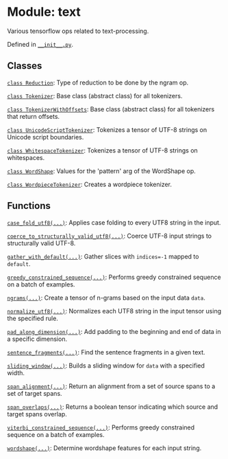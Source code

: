<div itemscope itemtype="http://developers.google.com/ReferenceObject">
<meta itemprop="name" content="text" />
<meta itemprop="path" content="Stable" />
</div>

# Module: text

Various tensorflow ops related to text-processing.

Defined in [`__init__.py`](https://github.com/tensorflow/text/tree/master/tensorflow_text/__init__.py).

<!-- Placeholder for "Used in" -->


## Classes

[`class Reduction`](./text/Reduction.md): Type of reduction to be done by the ngram op.

[`class Tokenizer`](./text/Tokenizer.md): Base class (abstract class) for all
tokenizers.

[`class TokenizerWithOffsets`](./text/TokenizerWithOffsets.md): Base class
(abstract class) for all tokenizers that return offsets.

[`class UnicodeScriptTokenizer`](./text/UnicodeScriptTokenizer.md): Tokenizes a
tensor of UTF-8 strings on Unicode script boundaries.

[`class WhitespaceTokenizer`](./text/WhitespaceTokenizer.md): Tokenizes a tensor
of UTF-8 strings on whitespaces.

[`class WordShape`](./text/WordShape.md): Values for the 'pattern' arg of the WordShape op.

[`class WordpieceTokenizer`](./text/WordpieceTokenizer.md): Creates a wordpiece
tokenizer.

## Functions

[`case_fold_utf8(...)`](./text/case_fold_utf8.md): Applies case folding to every
UTF8 string in the input.

[`coerce_to_structurally_valid_utf8(...)`](./text/coerce_to_structurally_valid_utf8.md): Coerce UTF-8 input strings to structurally valid UTF-8.

[`gather_with_default(...)`](./text/gather_with_default.md): Gather slices with `indices=-1` mapped to `default`.

[`greedy_constrained_sequence(...)`](./text/greedy_constrained_sequence.md): Performs greedy constrained sequence on a batch of examples.

[`ngrams(...)`](./text/ngrams.md): Create a tensor of n-grams based on the input data `data`.

[`normalize_utf8(...)`](./text/normalize_utf8.md): Normalizes each UTF8 string in the input tensor using the specified rule.

[`pad_along_dimension(...)`](./text/pad_along_dimension.md): Add padding to the beginning and end of data in a specific dimension.

[`sentence_fragments(...)`](./text/sentence_fragments.md): Find the sentence fragments in a given text.

[`sliding_window(...)`](./text/sliding_window.md): Builds a sliding window for `data` with a specified width.

[`span_alignment(...)`](./text/span_alignment.md): Return an alignment from a set of source spans to a set of target spans.

[`span_overlaps(...)`](./text/span_overlaps.md): Returns a boolean tensor indicating which source and target spans overlap.

[`viterbi_constrained_sequence(...)`](./text/viterbi_constrained_sequence.md): Performs greedy constrained sequence on a batch of examples.

[`wordshape(...)`](./text/wordshape.md): Determine wordshape features for each input string.

